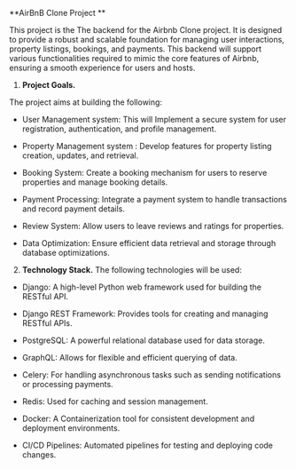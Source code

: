 **AirBnB Clone Project **

This project is the The backend for the Airbnb Clone project. It is designed to provide a robust and scalable foundation for managing user interactions, property listings, bookings, and payments. This backend will support various functionalities required to mimic the core features of Airbnb, ensuring a smooth experience for users and hosts.

1.	**Project Goals.**
   
The project aims at building the following:

*  User Management system: This will Implement a secure system for user registration, authentication, and profile management.

*  Property Management system : Develop features for property listing creation, updates, and retrieval.

*  Booking System: Create a booking mechanism for users to reserve properties and manage booking details.

*  Payment Processing: Integrate a payment system to handle transactions and record payment details.

*  Review System: Allow users to leave reviews and ratings for properties.

*  Data Optimization: Ensure efficient data retrieval and storage through database optimizations.

2.	**Technology Stack.**
The following technologies  will be used:

*  Django: A high-level Python web framework used for building the RESTful API.

*  Django REST Framework: Provides tools for creating and managing RESTful APIs.

*  PostgreSQL: A powerful relational database used for data storage.

*  GraphQL: Allows for flexible and efficient querying of data.

*  Celery: For handling asynchronous tasks such as sending notifications or processing payments.

*  Redis: Used for caching and session management.

*  Docker: A Containerization tool for consistent development and deployment environments.

*  CI/CD Pipelines: Automated pipelines for testing and deploying code changes.
